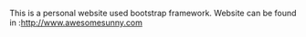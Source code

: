 This is a personal website used bootstrap framework.
Website can be found in :http://www.awesomesunny.com
